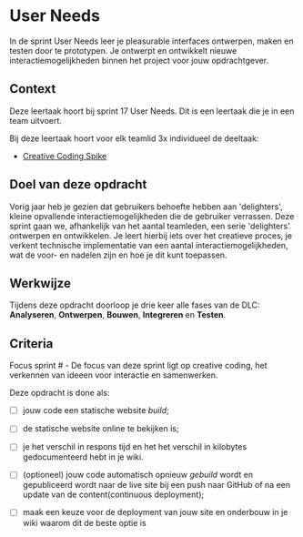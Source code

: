 
# User Needs

In de sprint User Needs leer je pleasurable interfaces ontwerpen, maken en testen door te prototypen. Je ontwerpt en ontwikkelt nieuwe interactiemogelijkheden binnen het project voor jouw opdrachtgever.

## Context

Deze leertaak hoort bij sprint 17 User Needs. Dit is een leertaak die je in een team uitvoert.

Bij deze leertaak hoort voor elk teamlid 3x individueel de deeltaak:
- [Creative Coding Spike](./creative-coding-spike.md)

## Doel van deze opdracht

Vorig jaar heb je gezien dat gebruikers behoefte hebben aan 'delighters', kleine opvallende interactiemogelijkheden die de gebruiker verrassen. Deze sprint gaan we, afhankelijk van het aantal teamleden, een serie 'delighters' ontwerpen en ontwikkelen. Je leert hierbij iets over het creatieve proces, je verkent technische implementatie van een aantal interactiemogelijkheden, wat de voor- en nadelen zijn en hoe je dit kunt toepassen.

## Werkwijze

Tijdens deze opdracht doorloop je drie keer alle fases van de DLC: **Analyseren**, **Ontwerpen**, **Bouwen**, **Integreren** en **Testen**.



## Criteria

Focus sprint # - De focus van deze sprint ligt op creative coding, het verkennen van ideeen voor interactie en samenwerken.

Deze opdracht is done als:
- [ ] jouw code een statische website *‌build*;
- [ ] de statische website online te bekijken is;
- [ ] je het verschil in respons tijd en het het verschil in kilobytes gedocumenteerd hebt in je wiki.
- [ ] (optioneel) jouw code automatisch opnieuw *gebuild* wordt en gepubliceerd wordt naar de live site bij een push naar GitHub of na een update van de content(continuous deployment);
- [ ] maak een keuze voor de deployment van jouw site en onderbouw in je wiki waarom dit de beste optie is


